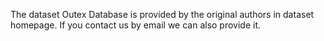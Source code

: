 The dataset Outex Database is provided by the original authors in dataset homepage. If you contact us by email we can also provide it.
